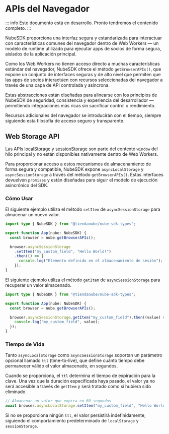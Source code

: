 # APIs del Navegador

::: info
Este documento está en desarrollo. Pronto tendremos el contenido completo.
:::

NubeSDK proporciona una interfaz segura y estandarizada para interactuar con características comunes del navegador dentro de Web Workers — un modelo de runtime utilizado para ejecutar apps de socios de forma segura, aislados de la aplicación principal.

Como los Web Workers no tienen acceso directo a muchas características estándar del navegador, NubeSDK ofrece el método `getBrowserAPIs()`, que expone un conjunto de interfaces seguras y de alto nivel que permiten que las apps de socios interactúen con recursos seleccionadas del navegador a través de una capa de API controlada y asíncrona.

Estas abstracciones están diseñadas para alinearse con los principios de NubeSDK de seguridad, consistencia y experiencia del desarrollador — permitiendo integraciones más ricas sin sacrificar control o rendimiento.

Recursos adicionales del navegador se introducirán con el tiempo, siempre siguiendo esta filosofía de acceso seguro y transparente.

## Web Storage API

Las APIs [localStorage](https://developer.mozilla.org/en-US/docs/Web/API/Window/localStorage) y [sessionStorage](https://developer.mozilla.org/en-US/docs/Web/API/Window/sessionStorage) son parte del contexto `window` del hilo principal y no están disponibles nativamente dentro de Web Workers.

Para proporcionar acceso a estos mecanismos de almacenamiento de forma segura y compatible, NubeSDK expone `asyncLocalStorage` y `asyncSessionStorage` a través del método `getBrowserAPIs()`. Estas interfaces devuelven `promises` y están diseñadas para siguir el modelo de ejecución asincrónico del SDK.

### Cómo Usar

El siguiente ejemplo utiliza el método `setItem` de `asyncSessionStorage` para almacenar un nuevo valor.

```typescript
import type { NubeSDK } from "@tiendanube/nube-sdk-types";

export function App(nube: NubeSDK) {
  const browser = nube.getBrowserAPIs();

  browser.asyncSessionStorage
    .setItem("my_custom_field", "Hello World!")
    .then(() => {
      console.log("Elemento definido en el almacenamiento de sesión");
    });
}
```

El siguiente ejemplo utiliza el método `getItem` de `asyncSessionStorage` para recuperar un valor almacenado.

```typescript title="main.ts"
import type { NubeSDK } from "@tiendanube/nube-sdk-types";

export function App(nube: NubeSDK) {
  const browser = nube.getBrowserAPIs();

  browser.asyncSessionStorage.getItem("my_custom_field").then((value) => {
    console.log("my_custom_field", value);
  });
}
```

### Tiempo de Vida

Tanto `asyncLocalStorage` como `asyncSessionStorage` soportan un parámetro opcional llamado `ttl` (time-to-live), que define cuánto tiempo debe permanecer válido el valor almacenado, en segundos.

Cuando se proporciona, el `ttl` determina el tiempo de expiración para la clave. Una vez que la duración especificada haya pasado, el valor ya no será accesible a través de `getItem` y será tratado como si hubiera sido eliminado.

```typescript title="main.ts"
// Almacenar un valor que expira en 60 segundos
await browser.asyncLocalStorage.setItem("my_custom_field", "Hello World!", 60);
```

Si no se proporciona ningún `ttl`, el valor persistirá indefinidamente, siguiendo el comportamiento predeterminado de `localStorage` y `sessionStorage`. 